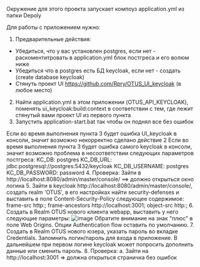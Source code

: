 Окружение для этого проекта запускает компоуз application.yml из папки Depoly

Для работы с приложением нужно:
1. Предварительные действия:
  - Убедиться, что у вас установлен postgres, если нет - раскоментитровать в application.yml блок постгреса и его волюм ниже
  - Убедиться что в postgres есть БД keycloak, если нет - создать (create database keycloak)
  - Стянуть проект UI https://github.com/Rpry/OTUS_UI_keycloak (в любое место) 
2. Найти application.yml в этом приложении (OTUS_API_KEYCLOAK), поменять ui_keycloak:build:context в соответствии с тем, где лежит стянутый вами проект UI из первого пункта
3. Запустить application-start.bat так чтобы он поднял все без ошибок
  
Если во время выполнения пункта 3 будет ошибка UI_keycloak в консоли, значит возможно некорректно сделано действие 2
Если во время выполнения пункта 3 будет ошибка самого keycloak в консоли, значит возможно проблема в несоответствии следующих параметров постгреса:
      KC_DB: postgres
      KC_DB_URL: jdbc:postgresql://postgres:5432/keycloak
      KC_DB_USERNAME: postgres
      KC_DB_PASSWORD: password
4. Проверка: Зайти в http://localhost:8080/admin/master/console/ ==> должно открыться окно логина
5. Зайти в keycloak http://localhost:8080/admin/master/console/, создать realm 'OTUS', в его настройках найти security-defenses и выставить в поле Content-Security-Policy следующее содержимое: 
frame-src http:; frame-ancestors http://localhost:3001; object-src http:;
6. Создать в Realm OTUS нового клиента webapp, выставить у него следующие параметры:
![image](https://github.com/Rpry/OTUS_api_keycloak/assets/13750284/e2dc362b-0311-4797-ab5b-e8dc935d5fbd)
Обратите внимание на знак "плюс" в поле Web Origins. Опции Authentication flow оставить по умолчанию.
7. Создать в Realm OTUS нового юзера, указать пароль во вкладке Credentials. Запомнить логин/пароль для входа в приложение. В дальнейшем при первом логине keycloak может попросить дополнить данные или сменить пароль.
8. Проверка:
   а. Зайти на http://localhost:3001 => должна открыться страничка без ошибок
   
